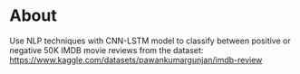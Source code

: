 # About

Use NLP techniques with CNN-LSTM model to classify between positive or negative 50K IMDB movie reviews from the dataset: https://www.kaggle.com/datasets/pawankumargunjan/imdb-review
